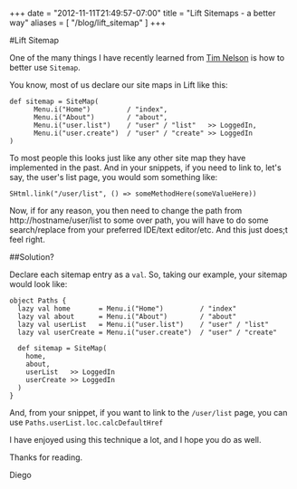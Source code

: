 +++
date = "2012-11-11T21:49:57-07:00"
title = "Lift Sitemaps - a better way"
aliases = [
	"/blog/lift_sitemap"
]
+++

[title: ]: /
[category: Lift]: /
[date: 2012/11/11]: /
[tags: {lift, scala, site map}]: /


#Lift Sitemap

One of the many things I have recently learned from [Tim Nelson](https://twitter.com/eltimn) is how to better use `Sitemap`.

You know, most of us declare our site maps in Lift like this:

```
def sitemap = SiteMap(
      Menu.i("Home")         / "index",
      Menu.i("About")        / "about",
      Menu.i("user.list")    / "user" / "list"   >> LoggedIn,
      Menu.i("user.create")  / "user" / "create" >> LoggedIn
)
```

To most people this looks just like any other site map they have implemented in the past. And in your snippets, if you need to link to, let's say, the user's list page, you would som something like:

    SHtml.link("/user/list", () => someMethodHere(someValueHere))

Now, if for any reason, you then need to change the path from http://hostname/user/list to some over path, you will have to do some search/replace from your preferred IDE/text editor/etc. And this just does;t feel right.

##Solution?

Declare each sitemap entry as a `val`. So, taking our example, your sitemap would look like:

```
object Paths {
  lazy val home       = Menu.i("Home")         / "index"
  lazy val about      = Menu.i("About")        / "about"
  lazy val userList   = Menu.i("user.list")    / "user" / "list"
  lazy val userCreate = Menu.i("user.create")  / "user" / "create"

  def sitemap = SiteMap(
    home,
    about,
    userList   >> LoggedIn
    userCreate >> LoggedIn
  )
}
```

And, from your snippet, if you want to link to the `/user/list` page, you can use `Paths.userList.loc.calcDefaultHref`

I have enjoyed using this technique a lot, and I hope you do as well.

Thanks for reading.

  Diego
